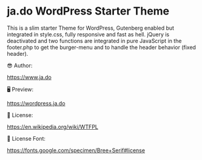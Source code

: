 # ja.do WordPress Starter Theme

This is a slim starter Theme for WordPress, Gutenberg enabled but integrated in style.css, fully responsive and fast as hell. 
jQuery is deactivated and two functions are integrated in pure JavaScript in the footer.php to get the burger-menu and to handle the header behavior (fixed header).

😎 Author:

https://www.ja.do

🖥 Preview:

https://wordpress.ja.do

📃 License:

https://en.wikipedia.org/wiki/WTFPL

📃 License Font: 

https://fonts.google.com/specimen/Bree+Serif#license
